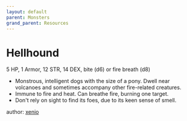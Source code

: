 ```yaml
---
layout: default
parent: Monsters
grand_parent: Resources
---
```


# Hellhound
5 HP, 1 Armor, 12 STR, 14 DEX, bite (d6) or fire breath (d8)
- Monstrous, intelligent dogs with the size of a pony. Dwell near volcanoes and sometimes accompany other fire-related creatures.
- Immune to fire and heat. Can breathe fire, burning one target.
- Don't rely on sight to find its foes, due to its keen sense of smell. 

author: [xenio](https://xenioinabottle.blogspot.com)
